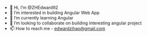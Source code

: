 - 👋 Hi, I’m @ZHEdward92
- 👀 I’m interested in building Angular Web App
- 🌱 I’m currently learning Angular
- 💞️ I’m looking to collaborate on building interesting angular project
- 📫 How to reach me - edwardzihao@gmail.com

<!---
ZHEdward92/ZHEdward92 is a ✨ special ✨ repository because its `README.md` (this file) appears on your GitHub profile.
You can click the Preview link to take a look at your changes.
--->
